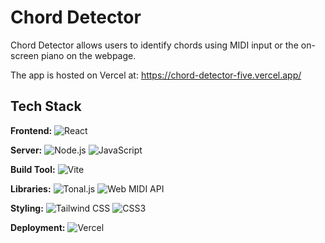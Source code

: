 
# Chord Detector

Chord Detector allows users to identify chords using MIDI input or the on-screen piano on the webpage.

The app is hosted on Vercel at: https://chord-detector-five.vercel.app/
## Tech Stack

**Frontend:** ![React](https://img.shields.io/badge/React-20232A?style=for-the-badge&logo=react&logoColor=61DAFB)

**Server:** ![Node.js](https://img.shields.io/badge/Node.js-339933?style=for-the-badge&logo=node.js&logoColor=white) ![JavaScript](https://img.shields.io/badge/JavaScript-F7DF1E?style=for-the-badge&logo=javascript&logoColor=black)

**Build Tool:** ![Vite](https://img.shields.io/badge/Vite-646CFF?style=for-the-badge&logo=vite&logoColor=white)

**Libraries:** ![Tonal.js](https://img.shields.io/badge/Tonal.js-000000?style=for-the-badge) ![Web MIDI API](https://img.shields.io/badge/Web%20MIDI%20API-000000?style=for-the-badge&logo=webcomponents.org&logoColor=white)

**Styling:** ![Tailwind CSS](https://img.shields.io/badge/Tailwind_CSS-38B2AC?style=for-the-badge&logo=tailwind-css&logoColor=white) ![CSS3](https://img.shields.io/badge/CSS3-1572B6?style=for-the-badge&logo=css3&logoColor=white)

**Deployment:** ![Vercel](https://img.shields.io/badge/Vercel-000000?style=for-the-badge&logo=vercel&logoColor=white)